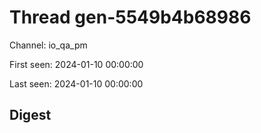 # Thread gen-5549b4b68986
Channel: io_qa_pm

First seen: 2024-01-10 00:00:00

Last seen: 2024-01-10 00:00:00

## Digest


